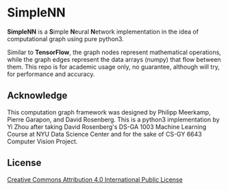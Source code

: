 # SimpleNN

**SimpleNN** is a **S**imple **N**eural **N**etwork implementation in the idea 
of computational graph using pure python3. 

Similar to **TensorFlow**, the graph nodes represent mathematical operations, while 
the graph edges represent the data arrays (numpy) that flow between them. This repo 
is for academic usage only, no guarantee, although will try, for performance and accuracy.


## Acknowledge 
This computation graph framework was designed by
Philipp Meerkamp, Pierre Garapon, and David Rosenberg. This is a python3 implementation
by Yi Zhou after taking David Rosenberg's DS-GA 1003 Machine Learning Course at NYU Data
Science Center and for the sake of CS-GY 6643 Computer Vision Project.

## License
[Creative Commons Attribution 4.0 International Public License](https://github.com/cool-pot/SimpleNN/blob/master/LICENCE)
